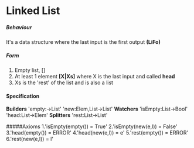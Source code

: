 # Linked List


##### Behaviour
It's a data structure where the last input
is the first output **(LiFo)**

##### Form
1. Empty list, []
2. At least 1 element **[X|Xs]** where X is the last input and called **head**
2. Xs is the 'rest' of the list and is also a list

#### Specification
**Builders**
'empty:->List'
'new:Elem,List->List'
**Watchers**
'isEmpty:List->Bool'
'head:List->Elem'
**Splitters**
'rest:List->List'

#####Axioms
1.'isEmpty(empty()) = True'
2.'isEmpty(new(e,l)) = False'
3.'head(empty()) = ERROR'
4.'head(new(e,l)) = e'
5.'rest(empty()) = ERROR'
6.'rest(new(e,l)) = l'

